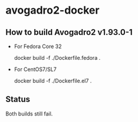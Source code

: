# avogadro2-docker

## How to build Avogadro2 v1.93.0-1
 * For Fedora Core 32

      docker build -f ./Dockerfile.fedora .

 * For CentOS7/SL7

      docker build -f ./Dockerfile.el7 .


## Status
 Both builds still fail.

